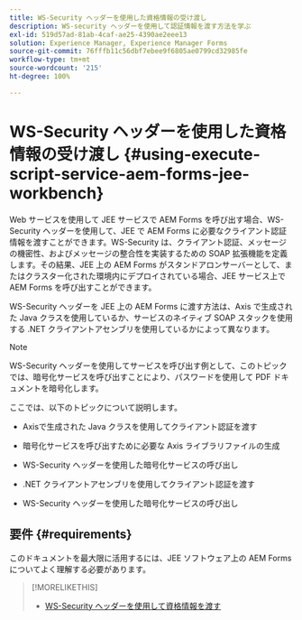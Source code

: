 ```yaml
---
title: WS-Security ヘッダーを使用した資格情報の受け渡し
description: WS-security ヘッダーを使用して認証情報を渡す方法を学ぶ
exl-id: 519d57ad-81ab-4caf-ae25-4390ae2eee13
solution: Experience Manager, Experience Manager Forms
source-git-commit: 76fffb11c56dbf7ebee9f6805ae0799cd32985fe
workflow-type: tm+mt
source-wordcount: '215'
ht-degree: 100%

---
```


# WS-Security ヘッダーを使用した資格情報の受け渡し {#using-execute-script-service-aem-forms-jee-workbench}

Web サービスを使用して JEE サービスで AEM Forms を呼び出す場合、WS-Security ヘッダーを使用して、JEE で AEM Forms に必要なクライアント認証情報を渡すことができます。WS-Security は、クライアント認証、メッセージの機密性、およびメッセージの整合性を実装するための SOAP 拡張機能を定義します。その結果、JEE 上の AEM Forms がスタンドアロンサーバーとして、またはクラスター化された環境内にデプロイされている場合、JEE サービス上で AEM Forms を呼び出すことができます。

WS-Security ヘッダーを JEE 上の AEM Forms に渡す方法は、Axis で生成された Java クラスを使用しているか、サービスのネイティブ SOAP スタックを使用する .NET クライアントアセンブリを使用しているかによって異なります。

>[!NOTE]
>
>WS-Security ヘッダーを使用してサービスを呼び出す例として、このトピックでは、暗号化サービスを呼び出すことにより、パスワードを使用して PDF ドキュメントを暗号化します。

ここでは、以下のトピックについて説明します。

* Axisで生成された Java クラスを使用してクライアント認証を渡す

* 暗号化サービスを呼び出すために必要な Axis ライブラリファイルの生成

* WS-Security ヘッダーを使用した暗号化サービスの呼び出し

* .NET クライアントアセンブリを使用してクライアント認証を渡す

* WS-Security ヘッダーを使用した暗号化サービスの呼び出し


## 要件 {#requirements}

このドキュメントを最大限に活用するには、JEE ソフトウェア上の AEM Forms についてよく理解する必要があります。

>[!MORELIKETHIS]
>
>* [WS-Security ヘッダーを使用して資格情報を渡す](assets/passing-credentials-using-ws-security-headers.pdf)
